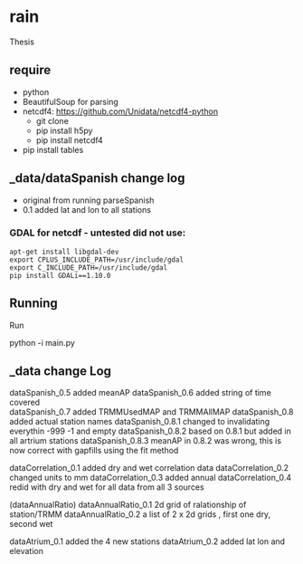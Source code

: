 # rain

Thesis

## require 
* python
* BeautifulSoup for parsing
* netcdf4: https://github.com/Unidata/netcdf4-python
    * git clone 
    * pip install h5py
    * pip install netcdf4
* pip install tables


## _data/dataSpanish change log
* original from running parseSpanish
* 0.1 added lat and lon to all stations 


### GDAL for netcdf - untested did not use:
```
apt-get install libgdal-dev
export CPLUS_INCLUDE_PATH=/usr/include/gdal
export C_INCLUDE_PATH=/usr/include/gdal
pip install GDALi==1.10.0
```

## Running 

Run 


python -i main.py

## _data change Log

dataSpanish_0.5 added meanAP
dataSpanish_0.6 added string of time covered  
dataSpanish_0.7 added TRMMUsedMAP and TRMMAllMAP 
dataSpanish_0.8 added actual station names 
dataSpanish_0.8.1 changed to invalidating everythin -999 -1 and empty
dataSpanish_0.8.2 based on 0.8.1 but added in all artrium stations
dataSpanish_0.8.3 meanAP in 0.8.2 was wrong, this is now correct with gapfills using the fit method


dataCorrelation_0.1 added dry and wet correlation data
dataCorrelation_0.2 changed units to mm
dataCorrelation_0.3 added annual
dataCorrelation_0.4 redid with dry and wet for all data from all 3 sources 


(dataAnnualRatio)
dataAnnualRatio_0.1 2d grid of ralationship of station/TRMM
dataAnnualRatio_0.2 a list of 2 x 2d grids , first one dry, second wet 

dataAtrium_0.1 added the 4 new stations 
dataAtrium_0.2 added lat lon and elevation 


